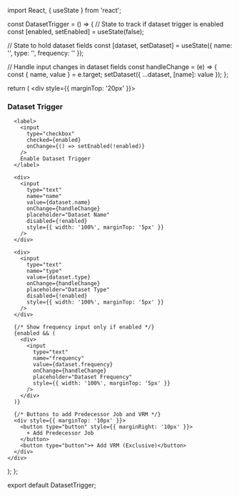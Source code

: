 import React, { useState } from 'react';

const DatasetTrigger = () => {
  // State to track if dataset trigger is enabled
  const [enabled, setEnabled] = useState(false);

  // State to hold dataset fields
  const [dataset, setDataset] = useState({
    name: '',
    type: '',
    frequency: ''
  });

  // Handle input changes in dataset fields
  const handleChange = (e) => {
    const { name, value } = e.target;
    setDataset({ ...dataset, [name]: value });
  };

  return (
    <div style={{ marginTop: '20px' }}>
      <h3>Dataset Trigger</h3>

      <label>
        <input
          type="checkbox"
          checked={enabled}
          onChange={() => setEnabled(!enabled)}
        />
        Enable Dataset Trigger
      </label>

      <div>
        <input
          type="text"
          name="name"
          value={dataset.name}
          onChange={handleChange}
          placeholder="Dataset Name"
          disabled={!enabled}
          style={{ width: '100%', marginTop: '5px' }}
        />
      </div>

      <div>
        <input
          type="text"
          name="type"
          value={dataset.type}
          onChange={handleChange}
          placeholder="Dataset Type"
          disabled={!enabled}
          style={{ width: '100%', marginTop: '5px' }}
        />
      </div>

      {/* Show frequency input only if enabled */}
      {enabled && (
        <div>
          <input
            type="text"
            name="frequency"
            value={dataset.frequency}
            onChange={handleChange}
            placeholder="Dataset Frequency"
            style={{ width: '100%', marginTop: '5px' }}
          />
        </div>
      )}

      {/* Buttons to add Predecessor Job and VRM */}
      <div style={{ marginTop: '10px' }}>
        <button type="button" style={{ marginRight: '10px' }}>
          + Add Predecessor Job
        </button>
        <button type="button">+ Add VRM (Exclusive)</button>
      </div>
    </div>
  );
};

export default DatasetTrigger;
